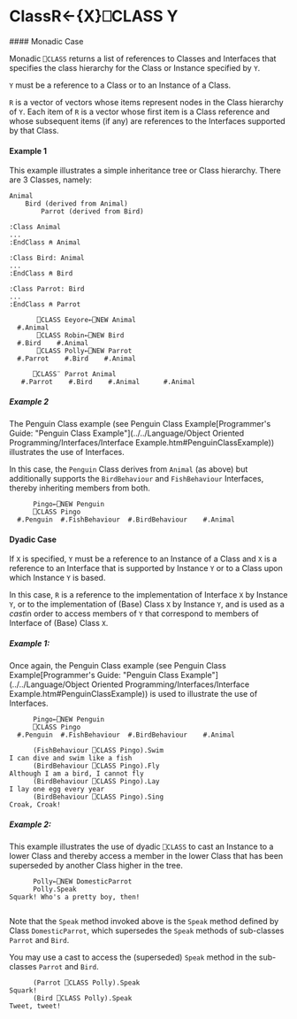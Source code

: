 




<h1 class="heading"><span class="name">Class</span><span class="command">R←{X}⎕CLASS Y</span></h1>
#### Monadic Case


Monadic `⎕CLASS` returns a list of references to Classes and Interfaces that specifies the class hierarchy for the Class or Instance specified by `Y`.


`Y` must be a reference to a Class or to an Instance of a Class.


`R` is a vector of vectors whose items represent nodes in the Class hierarchy of `Y`. Each item of `R` is a vector whose first item is a Class reference and whose subsequent items (if any) are references to the Interfaces supported by that Class.



#### Example 1


This example illustrates a simple inheritance tree or Class hierarchy. There are 3 Classes, namely:
```apl
Animal
    Bird (derived from Animal)
        Parrot (derived from Bird)

:Class Animal
...
:EndClass ⍝ Animal
 
:Class Bird: Animal
...
:EndClass ⍝ Bird
 
:Class Parrot: Bird
...
:EndClass ⍝ Parrot

```
```apl
       ⎕CLASS Eeyore←⎕NEW Animal
  #.Animal  
       ⎕CLASS Robin←⎕NEW Bird
  #.Bird    #.Animal  
       ⎕CLASS Polly←⎕NEW Parrot
  #.Parrot    #.Bird    #.Animal
 
      ⎕CLASS¨ Parrot Animal
   #.Parrot    #.Bird    #.Animal      #.Animal
```



##### Example 2


The Penguin Class example (see Penguin Class Example[Programmer's Guide: "Penguin Class Example"](../../Language/Object Oriented Programming/Interfaces/Interface Example.htm#PenguinClassExample)) illustrates the use of Interfaces.


In this case, the `Penguin` Class derives from `Animal` (as above) but additionally supports the `BirdBehaviour` and `FishBehaviour` Interfaces, thereby inheriting members from both.
```apl
      Pingo←⎕NEW Penguin
      ⎕CLASS Pingo
  #.Penguin  #.FishBehaviour  #.BirdBehaviour    #.Animal
```



#### Dyadic Case


If `X` is specified, `Y` must be a reference to an Instance of a Class and `X` is a reference to an Interface that is supported by Instance `Y` or to a Class upon which Instance `Y` is based.


In this case, `R` is a reference to the implementation of Interface `X` by Instance `Y`, or to the implementation of (Base) Class `X` by Instance `Y`, and is used as a *cast*in order to access members of `Y` that correspond to members of Interface of (Base) Class `X`.



##### Example 1:


Once again, the Penguin Class example (see Penguin Class Example[Programmer's Guide: "Penguin Class Example"](../../Language/Object Oriented Programming/Interfaces/Interface Example.htm#PenguinClassExample)) is used to illustrate the use of Interfaces.
```apl
      Pingo←⎕NEW Penguin
      ⎕CLASS Pingo
  #.Penguin  #.FishBehaviour  #.BirdBehaviour    #.Animal
 
      (FishBehaviour ⎕CLASS Pingo).Swim
I can dive and swim like a fish
      (BirdBehaviour ⎕CLASS Pingo).Fly
Although I am a bird, I cannot fly
      (BirdBehaviour ⎕CLASS Pingo).Lay
I lay one egg every year          
      (BirdBehaviour ⎕CLASS Pingo).Sing
Croak, Croak!           
```



##### Example 2:


This example illustrates the use of dyadic `⎕CLASS` to cast an Instance to a lower Class and thereby access a member in the lower Class that has been superseded by another Class higher in the tree.
```apl
      Polly←⎕NEW DomesticParrot
      Polly.Speak
Squark! Who's a pretty boy, then!
 
```



Note that the `Speak` method invoked above is the `Speak` method defined by Class `DomesticParrot`, which supersedes the `Speak` methods of sub-classes `Parrot` and `Bird`.



You may use a cast to access the (superseded) `Speak` method in the sub-classes `Parrot` and `Bird`.
```apl
      (Parrot ⎕CLASS Polly).Speak
Squark!
      (Bird ⎕CLASS Polly).Speak
Tweet, tweet!
```



